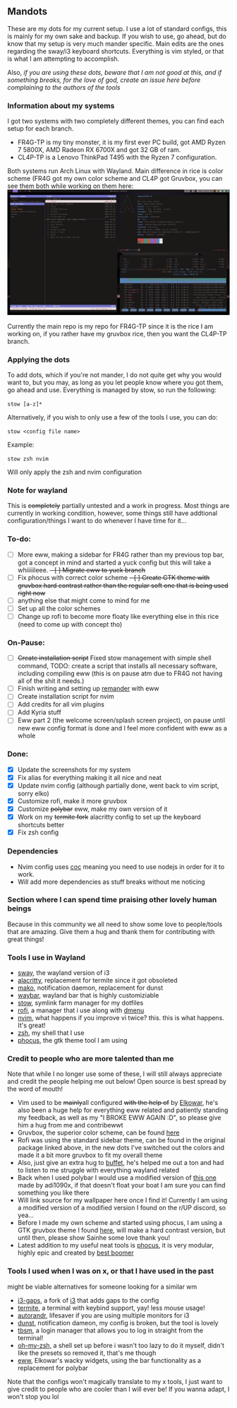 ## Mandots

These are my dots for my current setup. I use a lot of standard configs, this is mainly for my own sake and backup. If you wish to use, go ahead, but do know that my setup is very much mander specific. Main edits are the ones regarding the sway/i3 keyboard shortcuts. Everything is vim styled, or that is what I am attempting to accomplish.

Also, *if you are using these dots, beware that I am not good at this, and if something breaks, for the love of god, create an issue here before complaining to the authors of the tools*

### Information about my systems
I got two systems with two completely different themes, you can find each setup for each branch.

- FR4G-TP is my tiny monster, it is my first ever PC build, got AMD Ryzen 7 5800X, AMD Radeon RX 6700X and got 32 GB of ram.
- CL4P-TP is a Lenovo ThinkPad T495 with the Ryzen 7 configuration.

Both systems run Arch Linux with Wayland. Main difference in rice is color scheme (FR4G got my own color scheme and CL4P got Gruvbox, you can see them both while working on them here:
![image](./example/image.png)

Currently the main repo is my repo for FR4G-TP since it is the rice I am working on, if you rather have my gruvbox rice, then you want the CL4P-TP branch. 

### Applying the dots 
To add dots, which if you're not mander, I do not quite get why you would want to, but you may, as long as you let people know where you got them, go ahead and use. Everything is managed by stow, so run the following:

``stow [a-z]*``

Alternatively, if you wish to only use a few of the tools I use, you can do:

``stow <config file name>``

Example:

``stow zsh nvim``

Will only apply the zsh and nvim configuration

### Note for wayland
This is ~~completely~~ partially untested and a work in progress. Most things are currently in working condition, however, some things still have addtional configuration/things I want to do whenever I have time for it...

### To-do:
- [ ] More eww, making a sidebar for FR4G rather than my previous top bar, got a concept in mind and started a yuck config but this will take a whiiiiileee.
~~- [ ] Migrate eww to yuck branch~~
- [ ] Fix phocus with correct color scheme
~~- [ ] Create GTK theme with gruvbox hard contrast rather than the regular soft one that is being used right now~~
- [ ] anything else that might come to mind for me 
- [ ] Set up all the color schemes
- [ ] Change up rofi to become more floaty like everything else in this rice (need to come up with concept tho)

### On-Pause:
- [ ] ~~Create installation script~~ Fixed stow management with simple shell command, TODO: create a script that installs all necessary software, including compiling eww (this is on pause atm due to FR4G not having all of the shit it needs.)
- [ ] Finish writing and setting up [remander](https://github.com/manderio/remande.rs) with eww
- [ ] Create installation script for nvim
- [ ] Add credits for all vim plugins
- [ ] Add Kyria stuff
- [ ] Eww part 2 (the welcome screen/splash screen project), on pause until new eww config format is done and I feel more confident with eww as a whole

### Done:
- [x] Update the screenshots for my system
- [x] Fix alias for everything making it all nice and neat
- [x] Update nvim config (although partially done, went back to vim script, sorry elko)
- [x] Customize rofi, make it more gruvbox
- [x] Customize ~~polybar~~ eww, make my own version of it
- [x] Work on my ~~termite fork~~ alacritty config to set up the keyboard shortcuts better
- [x] Fix zsh config

### Dependencies
- Nvim config uses [coc](https://github.com/neoclide/coc.nvim) meaning you need to use nodejs in order for it to work. 
- Will add more dependencies as stuff breaks without me noticing


### Section where I can spend time praising other lovely human beings
Because in this community we all need to show some love to people/tools that are amazing. Give them a hug and thank them for contributing with great things!

### Tools I use in Wayland
- [sway](https://swaywm.org/), the wayland version of i3
- [alacritty](https://github.com/alacritty/alacritty), replacement for termite since it got obsoleted
- [mako](https://github.com/emersion/mako), notification daemon, replacement for dunst
- [waybar](https://github.com/Alexays/Waybar), wayland bar that is highly customiziable
- [stow](https://www.gnu.org/software/stow/), symlink farm manager for my dotfiles
- [rofi](https://github.com/davatorium/rofi), a manager that i use along with [dmenu](https://tools.suckless.org/dmenu/)
- [nvim](https://github.com/neovim/neovim), what happens if you improve vi twice? this. this is what happens. It's great!
- [zsh](https://www.zsh.org/), my shell that I use
- [phocus](https://github.com/phocus/gtk/), the gtk theme tool I am using

### Credit to people who are more talented than me
Note that while I no longer use some of these, I will still always appreciate and credit the people helping me out below! Open source is best spread by the word of mouth!
- Vim used to be ~~mainly~~all configured ~~with the help of~~ by [Elkowar](https://github.com/elkowar), he's also been a huge help for everything eww related and patiently standing my feedback, as well as my "I BROKE EWW AGAIN :D", so please give him a hug from me and contribewwt
- Gruvbox, the superior color scheme, can be found [here](https://github.com/morhetz/gruvbox)
- Rofi was using the standard sidebar theme, can be found in the original package linked above, in the new dots I've switched out the colors and made it a bit more gruvbox to fit my overall theme
- Also, just give an extra hug to [buffet](https://github.com/buffet), he's helped me out a ton and had to listen to me struggle with everything wayland related
- Back when I used polybar I would use a modified version of [this one](https://github.com/adi1090x/polybar-themes#forest) made by adi1090x, if that doesn't float your boat I am sure you can find something you like there
- Will link source for my wallpaper here once I find it! Currently I am using a modified version of a modified version I found on the r/UP discord, so yea...
- Before I made my own scheme and started using phocus, I am using a GTK gruvbox theme I found [here](https://github.com/sainnhe/gruvbox-material-gtk), will make a hard contrast version, but until then, please show Sainhe some love thank you!
- Latest addition to my useful neat tools is [phocus](https://github.com/phocus), it is very modular, highly epic and created by [best boomer](https://github.com/phisch)


### Tools I used when I was on x, or that I have used in the past
might be viable alternatives for someone looking for a similar wm
- [i3-gaps](https://github.com/Airblader/i3), a fork of [i3](https://i3wm.org/) that adds gaps to the config
- [termite](https://github.com/thestinger/termite), a terminal with keybind support, yay! less mouse usage!
- [autorandr](https://github.com/phillipberndt/autorandr), lifesaver if you are using multiple monitors for i3
- [dunst](https://github.com/dunst-project/dunst), notification dameon, my config is broken, but the tool is lovely
- [tbsm](https://github.com/loh-tar/tbsm), a login manager that allows you to log in straight from the terminal! 
- [oh-my-zsh](https://github.com/ohmyzsh/ohmyzsh), a shell set up before i wasn't too lazy to do it myself, didn't like the presets so removed it, that's me though
- [eww](https://github.com/elkowar/eww), Elkowar's wacky widgets, using the bar functionality as a replacement for polybar

Note that the configs won't magically translate to my x tools, I just want to give credit to people who are cooler than I will ever be! If you wanna adapt, I won't stop you lol
